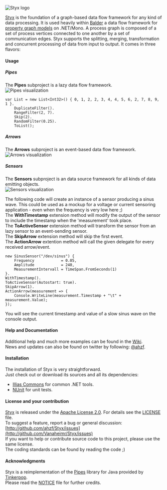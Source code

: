 ![Styx logo](/Vanaheimr/Styx/raw/master/artwork/styx_small.png)

[Styx](http://github.com/Vanaheimr/Styx) is the foundation of a graph-based data flow framework for any kind of data processing.
It is used heavily within [Balder](http://github.com/Vanaheimr/Balder) a data flow framework for
[property graph models](http://github.com/tinkerpop/gremlin/wiki/Defining-a-Property-Graph) on .NET/Mono.
A process graph is composed of a set of process vertices connected to one another by a set of communication edges.
Styx supports the splitting, merging, transformation and concurrent processing of data from input to output. It comes in three flavors:

#### Usage


##### Pipes
The **Pipes** subproject is a lazy data flow framework.    
![Pipes visualization](/Vanaheimr/Styx/raw/master/artwork/pipes_small.png)

    var List = new List<Int32>() { 0, 1, 2, 2, 3, 4, 4, 5, 6, 2, 7, 8, 9, 1 }.
        DuplicateFilter().
        RangeFilter(2, 7).
        Skip(2).
        RandomFilter(0.25).
        ToList();

##### Arrows

The **Arrows** subproject is an event-based data flow framework.    
![Arrows visualization](/Vanaheimr/Styx/raw/master/artwork/arrows_small.png)


##### Sensors

The **Sensors** subproject is an data source framework for all kinds of data emitting objects.    
  ![Sensors visualization](/Vanaheimr/Styx/raw/master/artwork/sensors_small.png)

The following code will create an instance of a sensor producing a sinus wave. This could be used as a mockup for a voltage or current sensoring application - even when the frequency is very low here ;)    
The **WithTimestamp** extension method will modify the output of the sensor to include the timestamp when the 'measurement' took place.    
The **ToActiveSensor** extension method will transform the sensor from an lazy sensor to an event-sending sensor.    
The **SkipArrow** extension method will skip the first event.    
The **ActionArrow** extention method will call the given delegate for every received arrow/event.    

    new SinusSensor("/dev/sinus") {
        Frequency            = 0.05,
        Amplitude            = 240,
        MeasurementIntervall = TimeSpan.FromSeconds(1)
    }.
    WithTimestamp().
    ToActiveSensor(Autostart: true).
    SkipArrow(1).
    ActionArrow(measurement => {
        Console.WriteLine(measurement.Timestamp + "\t" + measurement.Value);
    });

You will see the current timestamp and value of a slow sinus wave on the console output.


#### Help and Documentation

Additional help and much more examples can be found in the [Wiki](http://github.com/ahzf/Styx/wiki).   
News and updates can also be found on twitter by following: [@ahzf](http://www.twitter.com/ahzf).

#### Installation

The installation of Styx is very straightforward.    
Just check out or download its sources and all its dependencies:

- [Illias Commons](http://www.github.com/ahzf/Illias) for common .NET tools.
- [NUnit](http://www.nunit.org/) for unit tests.

#### License and your contribution

[Styx](http://github.com/Vanaheimr/Styx) is released under the [Apache License 2.0](http://www.apache.org/licenses/LICENSE-2.0). For details see the [LICENSE](/Vanaheimr/Styx/blob/master/LICENSE) file.    
To suggest a feature, report a bug or general discussion: [http://github.com/ahzf/Styx/issues](http://github.com/Vanaheimr/Styx/issues)    
If you want to help or contribute source code to this project, please use the same license.   
The coding standards can be found by reading the code ;)

#### Acknowledgments

Styx is a reimplementation of the [Pipes](http://github.com/tinkerpop/pipes) library for Java provided by [Tinkerpop](http://tinkerpop.com).    
Please read the [NOTICE](/Vanaheimr/Styx/blob/master/NOTICE) file for further credits.

#### 
